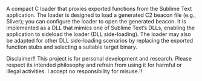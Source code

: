 A compact C loader that proxies exported functions from the Sublime Text application. The loader is designed to load a generated C2 beacon file (e.g., Sliver); you can configure the loader to open the generated beacon. 
It is implemented as a DLL that mimics one of Sublime Text’s DLLs, enabling the application to sideload the loader (DLL side-loading).
The loader may also be adapted for other DLL side-loading scenarios by replacing the exported function stubs and selecting a suitable target binary.

Disclaimer!!
This project is for personal development and research. Please respect its intended philosophy and refrain from using it for harmful or illegal activities. I accept no responsibility for misuse.!!
